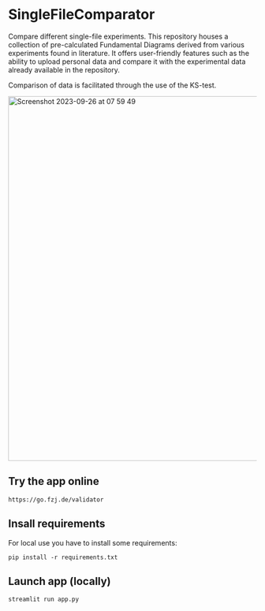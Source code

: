 # SingleFileComparator

Compare different single-file experiments.
This repository houses a collection of pre-calculated Fundamental Diagrams derived from various experiments found in literature. It offers user-friendly features such as the ability to upload personal data and compare it with the experimental data already available in the repository.

Comparison of data is facilitated through the use of the KS-test.


<img width="740" alt="Screenshot 2023-09-26 at 07 59 49" src="https://github.com/PedestrianDynamics/SingleFileComparator/assets/5772973/691d6cda-9758-4b98-8394-2869c9e5beee">

## Try the app online

```
https://go.fzj.de/validator
```

## Insall requirements

For local use you have to install some requirements:

```
pip install -r requirements.txt
```

## Launch app (locally)

```
streamlit run app.py
```


